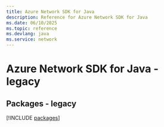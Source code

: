 ```yaml
---
title: Azure Network SDK for Java
description: Reference for Azure Network SDK for Java
ms.date: 06/10/2025
ms.topic: reference
ms.devlang: java
ms.service: network
---
```

# Azure Network SDK for Java - legacy
## Packages - legacy
[!INCLUDE [packages](network-index.md)]